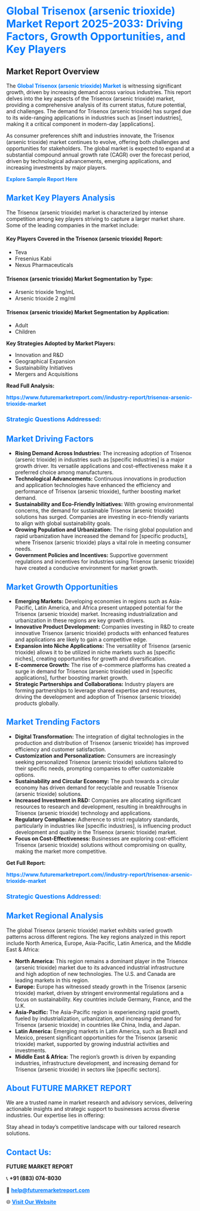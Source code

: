 <h1 style="color: #007BFF;">Global Trisenox (arsenic trioxide) Market Report 2025-2033: Driving Factors, Growth Opportunities, and Key Players</h1>

<section id="overview">
<h2>Market Report Overview</h2>
<p>The <a href="https://www.futuremarketreport.com//industry-report/trisenox-arsenic-trioxide-market" style="color: #007BFF; text-decoration: none;"><strong>Global Trisenox (arsenic trioxide) Market</strong></a> is witnessing significant growth, driven by increasing demand across various industries. This report delves into the key aspects of the Trisenox (arsenic trioxide) market, providing a comprehensive analysis of its current status, future potential, and challenges. The demand for Trisenox (arsenic trioxide) has surged due to its wide-ranging applications in industries such as [insert industries], making it a critical component in modern-day [applications].</p>
<p>As consumer preferences shift and industries innovate, the Trisenox (arsenic trioxide) market continues to evolve, offering both challenges and opportunities for stakeholders. The global market is expected to expand at a substantial compound annual growth rate (CAGR) over the forecast period, driven by technological advancements, emerging applications, and increasing investments by major players.</p>
</section>

<section id="overview">
<p><a href="https://www.futuremarketreport.com//request-sample/reportId=92540" style="color: #007BFF; text-decoration: none;"><strong>Explore Sample Report Here</strong></a></p>
</section>

<section id="key-players">
<h2 style="color: #007BFF;">Market Key Players Analysis</h2>
<p>The Trisenox (arsenic trioxide) market is characterized by intense competition among key players striving to capture a larger market share. Some of the leading companies in the market include:</p>
<h4>Key Players Covered in the Trisenox (arsenic trioxide) Report:</h4>
<ul><li>Teva</li><li>Fresenius Kabi</li><li>Nexus Pharmaceuticals</li></ul>
<h4>Trisenox (arsenic trioxide) Market Segmentation by Type:</h4>
<ul><li>Arsenic trioxide 1mg/mL</li><li>Arsenic trioxide 2 mg/ml</li></ul>

<h4>Trisenox (arsenic trioxide) Market Segmentation by Application:</h4>
<ul><li>Adult</li><li>Children</li></ul>
<p><strong>Key Strategies Adopted by Market Players:</strong></p>
<ul>
<li>Innovation and R&D</li>
<li>Geographical Expansion</li>
<li>Sustainability Initiatives</li>
<li>Mergers and Acquisitions</li>
</ul>
</section>

<section>
<p><strong>Read Full Analysis: </strong></p><a href="https://www.futuremarketreport.com//industry-report/trisenox-arsenic-trioxide-market" style="color: #007BFF; text-decoration: none;"><strong>https://www.futuremarketreport.com//industry-report/trisenox-arsenic-trioxide-market</strong></a>
<h3 style="color: #007BFF;">Strategic Questions Addressed:</h3>
</section>

<section id="driving-factors">
<h2 style="color: #007BFF;">Market Driving Factors</h2>
<ul>
<li><strong>Rising Demand Across Industries:</strong> The increasing adoption of Trisenox (arsenic trioxide) in industries such as [specific industries] is a major growth driver. Its versatile applications and cost-effectiveness make it a preferred choice among manufacturers.</li>
<li><strong>Technological Advancements:</strong> Continuous innovations in production and application technologies have enhanced the efficiency and performance of Trisenox (arsenic trioxide), further boosting market demand.</li>
<li><strong>Sustainability and Eco-Friendly Initiatives:</strong> With growing environmental concerns, the demand for sustainable Trisenox (arsenic trioxide) solutions has surged. Companies are investing in eco-friendly variants to align with global sustainability goals.</li>
<li><strong>Growing Population and Urbanization:</strong> The rising global population and rapid urbanization have increased the demand for [specific products], where Trisenox (arsenic trioxide) plays a vital role in meeting consumer needs.</li>
<li><strong>Government Policies and Incentives:</strong> Supportive government regulations and incentives for industries using Trisenox (arsenic trioxide) have created a conducive environment for market growth.</li>
</ul>
</section>

<section id="growth-opportunities">
<h2 style="color: #007BFF;">Market Growth Opportunities</h2>
<ul>
<li><strong>Emerging Markets:</strong> Developing economies in regions such as Asia-Pacific, Latin America, and Africa present untapped potential for the Trisenox (arsenic trioxide) market. Increasing industrialization and urbanization in these regions are key growth drivers.</li>
<li><strong>Innovative Product Development:</strong> Companies investing in R&D to create innovative Trisenox (arsenic trioxide) products with enhanced features and applications are likely to gain a competitive edge.</li>
<li><strong>Expansion into Niche Applications:</strong> The versatility of Trisenox (arsenic trioxide) allows it to be utilized in niche markets such as [specific niches], creating opportunities for growth and diversification.</li>
<li><strong>E-commerce Growth:</strong> The rise of e-commerce platforms has created a surge in demand for Trisenox (arsenic trioxide) used in [specific applications], further boosting market growth.</li>
<li><strong>Strategic Partnerships and Collaborations:</strong> Industry players are forming partnerships to leverage shared expertise and resources, driving the development and adoption of Trisenox (arsenic trioxide) products globally.</li>
</ul>
</section>

<section id="trending-factors">
<h2 style="color: #007BFF;">Market Trending Factors</h2>
<ul>
<li><strong>Digital Transformation:</strong> The integration of digital technologies in the production and distribution of Trisenox (arsenic trioxide) has improved efficiency and customer satisfaction.</li>
<li><strong>Customization and Personalization:</strong> Consumers are increasingly seeking personalized Trisenox (arsenic trioxide) solutions tailored to their specific needs, prompting companies to offer customizable options.</li>
<li><strong>Sustainability and Circular Economy:</strong> The push towards a circular economy has driven demand for recyclable and reusable Trisenox (arsenic trioxide) solutions.</li>
<li><strong>Increased Investment in R&D:</strong> Companies are allocating significant resources to research and development, resulting in breakthroughs in Trisenox (arsenic trioxide) technology and applications.</li>
<li><strong>Regulatory Compliance:</strong> Adherence to strict regulatory standards, particularly in industries like [specific industries], is influencing product development and quality in the Trisenox (arsenic trioxide) market.</li>
<li><strong>Focus on Cost-Effectiveness:</strong> Businesses are exploring cost-efficient Trisenox (arsenic trioxide) solutions without compromising on quality, making the market more competitive.</li>
</ul>
</section>

<section>
<p><strong>Get Full Report: </strong></p><a href="https://www.futuremarketreport.com//industry-report/trisenox-arsenic-trioxide-market" style="color: #007BFF; text-decoration: none;"><strong>https://www.futuremarketreport.com//industry-report/trisenox-arsenic-trioxide-market</strong></a>
<h3 style="color: #007BFF;">Strategic Questions Addressed:</h3>
</section>


<section id="regional-analysis">
<h2 style="color: #007BFF;">Market Regional Analysis</h2>
<p>The global Trisenox (arsenic trioxide) market exhibits varied growth patterns across different regions. The key regions analyzed in this report include North America, Europe, Asia-Pacific, Latin America, and the Middle East & Africa:</p>
<ul>
<li><strong>North America:</strong> This region remains a dominant player in the Trisenox (arsenic trioxide) market due to its advanced industrial infrastructure and high adoption of new technologies. The U.S. and Canada are leading markets in this region.</li>
<li><strong>Europe:</strong> Europe has witnessed steady growth in the Trisenox (arsenic trioxide) market, driven by stringent environmental regulations and a focus on sustainability. Key countries include Germany, France, and the U.K.</li>
<li><strong>Asia-Pacific:</strong> The Asia-Pacific region is experiencing rapid growth, fueled by industrialization, urbanization, and increasing demand for Trisenox (arsenic trioxide) in countries like China, India, and Japan.</li>
<li><strong>Latin America:</strong> Emerging markets in Latin America, such as Brazil and Mexico, present significant opportunities for the Trisenox (arsenic trioxide) market, supported by growing industrial activities and investments.</li>
<li><strong>Middle East & Africa:</strong> The region’s growth is driven by expanding industries, infrastructure development, and increasing demand for Trisenox (arsenic trioxide) in sectors like [specific sectors].</li>
</ul>
</section>

<footer>
<h2 style="color: #007BFF;">About FUTURE MARKET REPORT</h2>
<p>We are a trusted name in market research and advisory services, delivering actionable insights and strategic support to businesses across diverse industries. Our expertise lies in offering:</p>

<p>Stay ahead in today’s competitive landscape with our tailored research solutions.</p>

<h2 style="color: #007BFF;">Contact Us:</h2>
<p><strong>FUTURE MARKET REPORT</strong></p>
<p>📞 <strong>+91 (883) 074-8030</strong></p>
<p>📧 <strong><a href="mailto:help@futuremarketreport.com" style="color: #007BFF;">help@futuremarketreport.com</a></strong></p>
<p>🌐 <strong><a href="https://www.futuremarketreport.com/" style="color: #007BFF;">Visit Our Website</a></strong></p>
</footer>